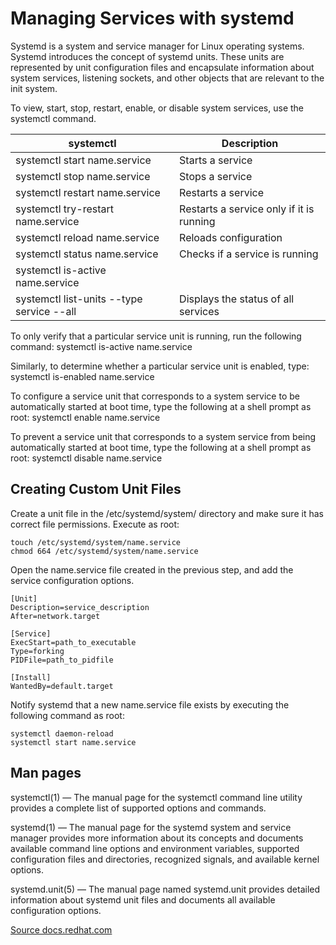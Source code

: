 # Managing Services with systemd

Systemd is a system and service manager for Linux operating systems.
Systemd introduces the concept of systemd units. These units are represented by unit configuration files and encapsulate information about system services, listening sockets, and other objects that are relevant to the init system.

To view, start, stop, restart, enable, or disable system services, use the systemctl command.

| systemctl                                 | Description |
|-------------------------------------------|-------------|
| systemctl start name.service              | Starts a service |
| systemctl stop name.service               | Stops a service |
| systemctl restart name.service            | Restarts a service |
| systemctl try-restart name.service        | Restarts a service only if it is running |
| systemctl reload name.service             | Reloads configuration |
| systemctl status name.service             | Checks if a service is running |
| systemctl is-active name.service          | |
| systemctl list-units --type service --all | Displays the status of all services |

To only verify that a particular service unit is running, run the following command:
systemctl is-active name.service

Similarly, to determine whether a particular service unit is enabled, type:
systemctl is-enabled name.service

To configure a service unit that corresponds to a system service to be automatically started at boot time, type the following at a shell prompt as root:
systemctl enable name.service

To prevent a service unit that corresponds to a system service from being automatically started at boot time, type the following at a shell prompt as root:
systemctl disable name.service

## Creating Custom Unit Files

Create a unit file in the /etc/systemd/system/ directory and make sure it has correct file permissions. Execute as root:

```
touch /etc/systemd/system/name.service
chmod 664 /etc/systemd/system/name.service
```

Open the name.service file created in the previous step, and add the service configuration options.

```
[Unit]
Description=service_description
After=network.target

[Service]
ExecStart=path_to_executable
Type=forking
PIDFile=path_to_pidfile

[Install]
WantedBy=default.target
```

Notify systemd that a new name.service file exists by executing the following command as root:

```
systemctl daemon-reload
systemctl start name.service
```

## Man pages

systemctl(1) — The manual page for the systemctl command line utility provides a complete list of supported options and commands.

systemd(1) — The manual page for the systemd system and service manager provides more information about its concepts and documents available command line options and environment variables, supported configuration files and directories, recognized signals, and available kernel options. 

systemd.unit(5) — The manual page named systemd.unit provides detailed information about systemd unit files and documents all available configuration options.

[Source docs.redhat.com](https://docs.redhat.com/en/documentation/red_hat_enterprise_linux/7/html/system_administrators_guide/chap-managing_services_with_systemd) 
